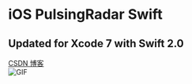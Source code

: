 iOS PulsingRadar Swift
===================

Updated for Xcode 7 with Swift 2.0  
---

<a href="http://blog.csdn.net/zhangao0086/article/details/38170359" target="__blank">CSDN 博客</a>  
![GIF](https://raw.githubusercontent.com/zhangao0086/iOS-PulsingRadar-Swift/master/intro1.gif)